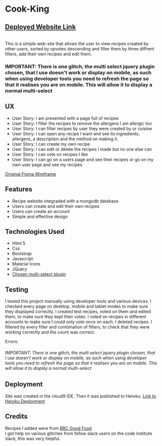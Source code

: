 <H1>Cook-King</H1>
<h2><a href="http://cooking-app-doug.herokuapp.com/add_recipe" target="_blank">Deployed Website Link</a></h2>
<br>
This is a simple web-site that allows the user to view recipes created by other users, sorted by upvotes descending and filter them by three diffrent filters, add their own recipes and edit them.
<h3>IMPORTANT: There is one glitch, the multi select jquery plugin chosen, that I use doesn't work or display on mobile, 
as such when using developer tools you need to refresh the page so that it realises you are on mobile. This will allow it to display a normal multi-select</h3>
<H2>UX</h2>

<ul> 
<li>User Story: I am presented with a page full of recipes</li> 
<li>User Story: I filter the recipes to remove the allergens I am allergic too</li> 
<li>User Story: I can filter recipes by user they were created by or cuisine</li> 
<li>User Story: I can open any recipe I want and see its ingredients, allergens, a description and the method on making it.</li> 
<li>User Story: I can create my own recipe</li> 
<li>User Story: I can edit or delete the recipes I made but no one else can</li> 
<li>User Story: I can vote on recipes I like</li> 
<li>User Story: I can go on a users page and see their recipes or go on my own user page and see my recipes</li> 
</ul>

<a href="https://www.figma.com/file/dfXxW1Q4bMgBqKVG6HSRXJnQ/Untitled?node-id=0%3A1" target="_blank">Original Figma Wireframe</a>

<h2> Features </h2>

<ul> 
<li>Recipe website integraded with a mongodb database</li> 
<li>Users can create and edit their own recipes</li> 
<li>Users can create an account</li> 
<li>Simple and effective design</li> 
</ul>

<h2>Technologies Used</h2>

<ul> <li>Html 5</li> 
<li>Css</li> 
<li>Bootstrap</li>
<li>Javascript</li>
<li>Material Icons</li>
<li>JQuery</li> 
<a href="https://harvesthq.github.io/chosen/" target="_blank"><li>Chosen multi-select plugin</li></a>
</ul></li> </ul>

<h2>Testing</h2> 
I tested this project manually using developer tools and various devices.
I checked every page on desktop, mobile and tablet modes to make sure they displayed correctly.
I created test recipes, voted on them and edited them, to make sure they kept their votes.
I voted on recipes in different accounts to make sure I could only vote once on each.
I deleted recipes.
I filtered by every filter and combination of filters, to check that they were working correctly and the count was correct.

Errors:
<h6>IMPORTANT: There is one glitch, the multi select jquery plugin chosen, that I use doesn't work or display on mobile, 
as such when using developer tools you need to refresh the page so that it realises you are on mobile. This will allow it to display a normal multi-select</h6>

<h2>Deployment</h2> Site was created in the cloud9 IDE. Then it was published to Heroku. <a href="http://cooking-app-doug.herokuapp.com/add_recipe" target="_blank">Link to Heroku Deployment</a>

<h2>Credits</h2> 
Recipes I added were from <a href="https://www.bbcgoodfood.com/recipes" target="_blank">BBC Good Food</a> 
<br> 
I got help on various glitches from fellow slack users on the code institute slack, this was very helpful.
